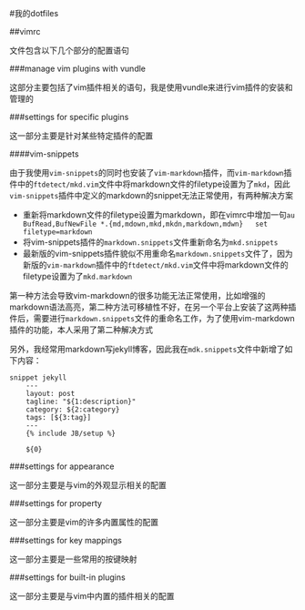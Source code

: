 #我的dotfiles

##vimrc

文件包含以下几个部分的配置语句

###manage vim plugins with vundle

这部分主要包括了vim插件相关的语句，我是使用vundle来进行vim插件的安装和管理的

###settings for specific plugins

这一部分主要是针对某些特定插件的配置

####vim-snippets

由于我使用`vim-snippets`的同时也安装了`vim-markdown`插件，而`vim-markdown`插件中的`ftdetect/mkd.vim`文件中将markdown文件的filetype设置为了`mkd`，因此`vim-snippets`插件中定义的markdown的snippet无法正常使用，有两种解决方案

- 重新将markdown文件的filetype设置为markdown，即在vimrc中增加一句`au BufRead,BufNewFile *.{md,mdown,mkd,mkdn,markdown,mdwn}   set filetype=markdown`
- 将vim-snippets插件的`markdown.snippets`文件重新命名为`mkd.snippets`
- 最新版的vim-snippets插件貌似不用重命名`markdown.snippets`文件了，因为新版的`vim-markdown`插件中的`ftdetect/mkd.vim`文件中将markdown文件的filetype设置为了`mkd.markdown`

第一种方法会导致vim-markdown的很多功能无法正常使用，比如增强的markdown语法高亮，第二种方法可移植性不好，在另一个平台上安装了这两种插件后，需要进行`markdown.snippets`文件的重命名工作，为了使用vim-markdown插件的功能，本人采用了第二种解决方式

另外，我经常用markdown写jekyll博客，因此我在`mdk.snippets`文件中新增了如下内容：

    snippet jekyll
        ---
        layout: post
        tagline: "${1:description}"
        category: ${2:category}
        tags: [${3:tag}]
        ---
        {% include JB/setup %}

        ${0}

###settings for appearance

这一部分主要是与vim的外观显示相关的配置

###settings for property

这一部分主要是vim的许多内置属性的配置

###settings for key mappings

这一部分主要是一些常用的按键映射

###settings for built-in plugins

这一部分主要是与vim中内置的插件相关的配置
